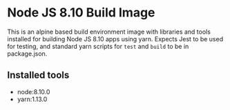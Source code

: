# Node JS 8.10 Build Image
This is an alpine based build environment image with libraries and tools installed for building Node JS 8.10 apps using yarn. Expects Jest to be used for testing, and standard yarn scripts for `test` and `build` to be in package.json.

## Installed tools
 - node:8.10.0
 - yarn:1.13.0
